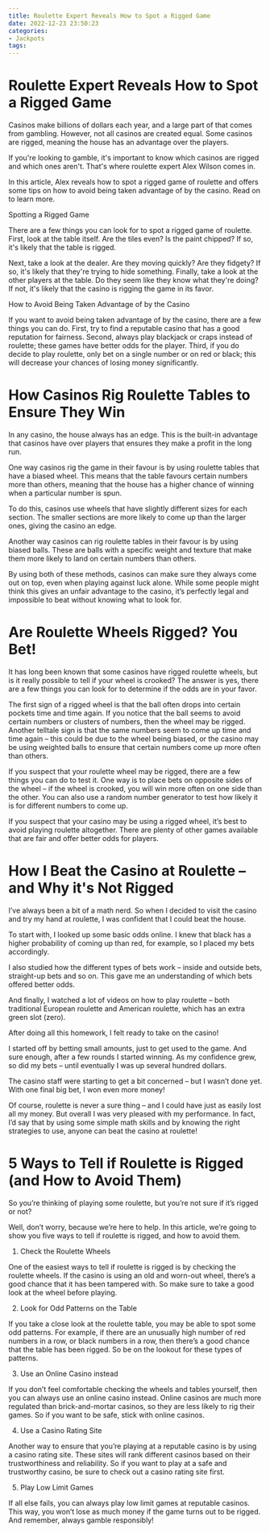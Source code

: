 ```yaml
---
title: Roulette Expert Reveals How to Spot a Rigged Game
date: 2022-12-23 23:50:23
categories:
- Jackpots
tags:
---
```



#  Roulette Expert Reveals How to Spot a Rigged Game

Casinos make billions of dollars each year, and a large part of that comes from gambling. However, not all casinos are created equal. Some casinos are rigged, meaning the house has an advantage over the players.

If you're looking to gamble, it's important to know which casinos are rigged and which ones aren't. That's where roulette expert Alex Wilson comes in.

In this article, Alex reveals how to spot a rigged game of roulette and offers some tips on how to avoid being taken advantage of by the casino. Read on to learn more.

Spotting a Rigged Game

There are a few things you can look for to spot a rigged game of roulette. First, look at the table itself. Are the tiles even? Is the paint chipped? If so, it's likely that the table is rigged.

Next, take a look at the dealer. Are they moving quickly? Are they fidgety? If so, it's likely that they're trying to hide something. Finally, take a look at the other players at the table. Do they seem like they know what they're doing? If not, it's likely that the casino is rigging the game in its favor.

How to Avoid Being Taken Advantage of by the Casino

If you want to avoid being taken advantage of by the casino, there are a few things you can do. First, try to find a reputable casino that has a good reputation for fairness. Second, always play blackjack or craps instead of roulette; these games have better odds for the player. Third, if you do decide to play roulette, only bet on a single number or on red or black; this will decrease your chances of losing money significantly.

#  How Casinos Rig Roulette Tables to Ensure They Win 

In any casino, the house always has an edge. This is the built-in advantage that casinos have over players that ensures they make a profit in the long run. 

One way casinos rig the game in their favour is by using roulette tables that have a biased wheel. This means that the table favours certain numbers more than others, meaning that the house has a higher chance of winning when a particular number is spun. 

To do this, casinos use wheels that have slightly different sizes for each section. The smaller sections are more likely to come up than the larger ones, giving the casino an edge. 

Another way casinos can rig roulette tables in their favour is by using biased balls. These are balls with a specific weight and texture that make them more likely to land on certain numbers than others. 

By using both of these methods, casinos can make sure they always come out on top, even when playing against luck alone. While some people might think this gives an unfair advantage to the casino, it’s perfectly legal and impossible to beat without knowing what to look for.

#  Are Roulette Wheels Rigged? You Bet! 

It has long been known that some casinos have rigged roulette wheels, but is it really possible to tell if your wheel is crooked? The answer is yes, there are a few things you can look for to determine if the odds are in your favor.

The first sign of a rigged wheel is that the ball often drops into certain pockets time and time again. If you notice that the ball seems to avoid certain numbers or clusters of numbers, then the wheel may be rigged. Another telltale sign is that the same numbers seem to come up time and time again – this could be due to the wheel being biased, or the casino may be using weighted balls to ensure that certain numbers come up more often than others.

If you suspect that your roulette wheel may be rigged, there are a few things you can do to test it. One way is to place bets on opposite sides of the wheel – if the wheel is crooked, you will win more often on one side than the other. You can also use a random number generator to test how likely it is for different numbers to come up.

If you suspect that your casino may be using a rigged wheel, it’s best to avoid playing roulette altogether. There are plenty of other games available that are fair and offer better odds for players.

#  How I Beat the Casino at Roulette – and Why it's Not Rigged 

I’ve always been a bit of a math nerd. So when I decided to visit the casino and try my hand at roulette, I was confident that I could beat the house.

To start with, I looked up some basic odds online. I knew that black has a higher probability of coming up than red, for example, so I placed my bets accordingly.

I also studied how the different types of bets work – inside and outside bets, straight-up bets and so on. This gave me an understanding of which bets offered better odds.

And finally, I watched a lot of videos on how to play roulette – both traditional European roulette and American roulette, which has an extra green slot (zero).

After doing all this homework, I felt ready to take on the casino!

I started off by betting small amounts, just to get used to the game. And sure enough, after a few rounds I started winning. As my confidence grew, so did my bets – until eventually I was up several hundred dollars.

The casino staff were starting to get a bit concerned – but I wasn’t done yet. With one final big bet, I won even more money!

Of course, roulette is never a sure thing – and I could have just as easily lost all my money. But overall I was very pleased with my performance. In fact, I’d say that by using some simple math skills and by knowing the right strategies to use, anyone can beat the casino at roulette!

#  5 Ways to Tell if Roulette is Rigged (and How to Avoid Them)

So you’re thinking of playing some roulette, but you’re not sure if it’s rigged or not?

Well, don’t worry, because we’re here to help. In this article, we’re going to show you five ways to tell if roulette is rigged, and how to avoid them.

1. Check the Roulette Wheels

One of the easiest ways to tell if roulette is rigged is by checking the roulette wheels. If the casino is using an old and worn-out wheel, there’s a good chance that it has been tampered with. So make sure to take a good look at the wheel before playing.

2. Look for Odd Patterns on the Table

If you take a close look at the roulette table, you may be able to spot some odd patterns. For example, if there are an unusually high number of red numbers in a row, or black numbers in a row, then there’s a good chance that the table has been rigged. So be on the lookout for these types of patterns.

3. Use an Online Casino instead

If you don’t feel comfortable checking the wheels and tables yourself, then you can always use an online casino instead. Online casinos are much more regulated than brick-and-mortar casinos, so they are less likely to rig their games. So if you want to be safe, stick with online casinos.

4. Use a Casino Rating Site

Another way to ensure that you’re playing at a reputable casino is by using a casino rating site. These sites will rank different casinos based on their trustworthiness and reliability. So if you want to play at a safe and trustworthy casino, be sure to check out a casino rating site first.

5. Play Low Limit Games

If all else fails, you can always play low limit games at reputable casinos. This way, you won’t lose as much money if the game turns out to be rigged. And remember, always gamble responsibly!